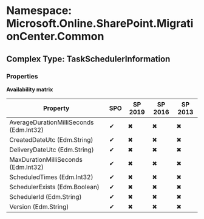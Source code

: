 # Namespace: Microsoft.Online.SharePoint.MigrationCenter.Common

## Complex Type: TaskSchedulerInformation

### Properties

**Availability matrix**

Property | SPO | SP 2019 | SP 2016 | SP 2013
----------|-----|---------|---------|--------
AverageDurationMilliSeconds (Edm.Int32) | ✔ | ✖ | ✖ | ✖
CreatedDateUtc (Edm.String) | ✔ | ✖ | ✖ | ✖
DeliveryDateUtc (Edm.String) | ✔ | ✖ | ✖ | ✖
MaxDurationMilliSeconds (Edm.Int32) | ✔ | ✖ | ✖ | ✖
ScheduledTimes (Edm.Int32) | ✔ | ✖ | ✖ | ✖
SchedulerExists (Edm.Boolean) | ✔ | ✖ | ✖ | ✖
SchedulerId (Edm.String) | ✔ | ✖ | ✖ | ✖
Version (Edm.String) | ✔ | ✖ | ✖ | ✖

